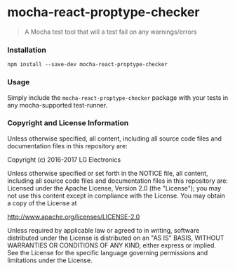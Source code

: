 # mocha-react-proptype-checker

> A Mocha test tool that will a test fail on any warnings/errors

### Installation

```
npm install --save-dev mocha-react-proptype-checker
```

### Usage

Simply include the `mocha-react-proptype-checker` package with your tests in any mocha-supported test-runner.

### Copyright and License Information

Unless otherwise specified, all content, including all source code files and
documentation files in this repository are:

Copyright (c) 2016-2017 LG Electronics

Unless otherwise specified or set forth in the NOTICE file, all content,
including all source code files and documentation files in this repository are:
Licensed under the Apache License, Version 2.0 (the "License");
you may not use this content except in compliance with the License.
You may obtain a copy of the License at

http://www.apache.org/licenses/LICENSE-2.0

Unless required by applicable law or agreed to in writing, software
distributed under the License is distributed on an "AS IS" BASIS,
WITHOUT WARRANTIES OR CONDITIONS OF ANY KIND, either express or implied.
See the License for the specific language governing permissions and
limitations under the License.